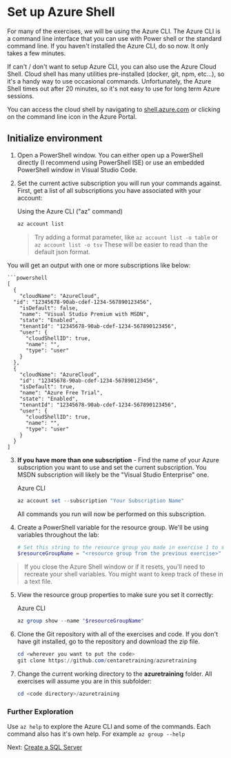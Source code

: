 # Set up Azure Shell

  For many of the exercises, we will be using the Azure CLI. The Azure CLI is a command line interface that you can use with Power shell or the standard command line. If you haven't installed the Azure CLI, do so now. It only takes a few minutes.

  If can't / don't want to setup Azure CLI, you can also use the Azure Cloud Shell. Cloud shell has many utilities pre-installed (docker, git, npm, etc...), so it's a handy way to use occasional commands. Unfortunately, the Azure Shell times out after 20 minutes, so it's not easy to use for long term Azure sessions.

  You can access the cloud shell by  navigating to [shell.azure.com](https://shell.azure.com) or clicking on the command line icon in the Azure Portal.

## Initialize environment

1. Open a PowerShell window. You can either open up a PowerShell directly (I recommend using PowerShell ISE) or use an embedded PowerShell window in Visual Studio Code.

2. Set the current active subscription you will run your commands against. First, get a list of all subscriptions you have associated with your account:

    Using the Azure CLI ("az" command)
    ```powershell
    az account list
    ```
    >Try adding a format parameter, like `az account list -o table` or `az account list -o tsv` These will be easier to read than the default json format.

You will get an output with one or more subscriptions like below:

    ```powershell
    [
      {
        "cloudName": "AzureCloud",
      "id": "12345678-90ab-cdef-1234-567890123456",
        "isDefault": false,
        "name": "Visual Studio Premium with MSDN",
        "state": "Enabled",
        "tenantId": "12345678-90ab-cdef-1234-567890123456",
        "user": {
          "cloudShellID": true,
          "name": "",
          "type": "user"
        }
      },
      {
        "cloudName": "AzureCloud",
        "id": "12345678-90ab-cdef-1234-567890123456",
        "isDefault": true,
        "name": "Azure Free Trial",
        "state": "Enabled",
        "tenantId": "12345678-90ab-cdef-1234-567890123456",
        "user": {
          "cloudShellID": true,
          "name": "",
          "type": "user"
        }
      }
    ]

3. **If you have more than one subscription** - Find the name of your Azure subscription you want to use and set the current subscription. You MSDN subscription will likely be the "Visual Studio Enterprise" one.

    Azure CLI
    ```powershell
    az account set --subscription "Your Subscription Name"
    ```

    All commands you run will now be performed on this subscription.

4. Create a PowerShell variable for the resource group. We'll be using variables throughout the lab:

    ```powershell
    # Set this string to the resource group you made in exercise 1 to store your Azure SQL Server.
    $resourceGroupName = "<resource group from the previous exercise>"
    ```
  >If you close the Azure Shell window or if it resets, you'll need to recreate your shell variables. You might want to keep track of these in a text file.

5. View the resource group properties to make sure you set it correctly:

    Azure CLI
    ```powershell
    az group show --name "$resourceGroupName"
    ```

6. Clone the Git repository with all of the exercises and code. If you don't have git installed, go to the repository and download the zip file.

    ```powershell
    cd <wherever you want to put the code>
    git clone https://github.com/centaretraining/azuretraining
    ```

7. Change the current working directory to the **azuretraining** folder. All exercises will assume you are in this subfolder:

    ```powershell
    cd <code directory>/azuretraining
    ```

### Further Exploration
Use `az help` to explore the Azure CLI and some of the commands. Each command also has it's own help. For example `az group --help`

Next: [Create a SQL Server](03-azure-sql.md)